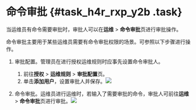 # 命令审批 {#task_h4r_rxp_y2b .task}

当运维员有命令需要审批时，审批人可以在**运维** \> **命令审批**页进行审批操作。

命令审批主要用于某些运维员需要有命令审批权限的场景。可参照以下步骤进行操作。

1.  审批配置。管理员在进行授权运维规则时应事先设置命令审批人。 
    1.  前往**授权** \> **运维规则** \> **审批配置**页。 
    2.   单击**添加用户**，设置审批人并保存。![](http://static-aliyun-doc.oss-cn-hangzhou.aliyuncs.com/assets/img/18832/155124610510567_zh-CN.png)

 
2.  命令审批。运维员进行运维时，若输入了需要审批的命令，审批人可前往**运维** \> **命令审批**页进行审批。![](http://static-aliyun-doc.oss-cn-hangzhou.aliyuncs.com/assets/img/18832/155124610510568_zh-CN.png)

 

